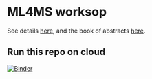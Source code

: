 # ML4MS worksop

See details [here](https://ml4ms.ijs.si/), and the book of abstracts [here](https://ml4ms.ijs.si/wp-content/uploads/2024/05/ML4MS_2024_Book_of_Abstracts.pdf).

## Run this repo on cloud

[![Binder](https://mybinder.org/badge_logo.svg)](https://mybinder.org/v2/gh/pyiron-workshop/ML4MS-workshop/HEAD)
